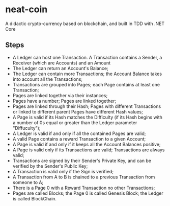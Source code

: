 # neat-coin
A didactic crypto-currency based on blockchain, and built in TDD with .NET Core

## Steps

* A Ledger can host one Transaction. A Transaction contains a Sender, a Receiver (which are Accounts) and an Amount
* The Ledger can return an Account's Balance;
* The Ledger can contain more Transactions; the Account Balance takes into account all the Transactions;
* Transactions are grouped into Pages; each Page contains at least one Transaction;
* Pages are linked together via their instances;
* Pages have a number; Pages are linked together;
* Pages are linked through their Hash; Pages with different Transactions or linked to different parent Pages have different Hash values;
* A Page is valid if its Hash matches the Difficulty (if its Hash begins with a number of 0s equal or greater than the Ledger parameter "Diffuculty");
* A Ledger is valid if and only if all the contained Pages are valid;
* A valid Page contains a reward Transaction to a given Account;
* A Page is valid if and only if it keeps all the Account Balances positive;
* A Page is valid only if its Transactions are valid; Transactions are always valid;
* Transactions are signed by their Sender's Private Key, and can be verified by the Sender's Public Key;
* A Transaction is valid only if the Sign is verified; 
* A Transaction from A to B is chained to a previous Transaction from someone to A;
* There is a Page 0 with a Reward Transaction no other Transactions;
* Pages are called Blocks; the Page 0 is called Genesis Block; the Ledger is called BlockChain.

